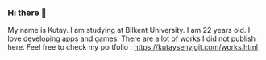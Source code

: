 ### Hi there 👋
My name is Kutay. I am studying at Bilkent University. I am 22 years old. I love developing apps and games.
There are a lot of works I did not publish here. Feel free to check my portfolio : https://kutaysenyigit.com/works.html
